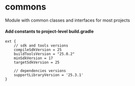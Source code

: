 # commons
Module with common classes and interfaces for most projects

#### Add constants to project-level build.gradle

```
ext {
    // sdk and tools versions
    compileSdkVersion = 25
    buildToolsVersion = "25.0.2"
    minSdkVersion = 17
    targetSdkVersion = 25

    // dependencies versions
    supportLibraryVersion = '25.3.1'
}
```
